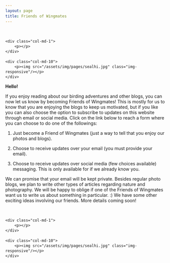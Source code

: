 ```yaml
---
layout: page
title: Friends of Wingmates
---
```


<div class="container">
<div class="row">&nbsp;</div>
<div class="row">
	
	
	<div class="col-md-1">
		<p></p>
	</div>
	
	<div class="col-md-10">
		<p><img src="/assets/img/pages/sealhi.jpg" class="img-responsive"/></p>
	</div>
	
		
</div>
	
**Hello!**

If you enjoy reading about our birding adventures and other blogs, you can now let us know by becoming Friends of Wingmates! This is mostly for us to know that you are enjoying the blogs to keep us motivated, but if you like you can also choose the option to subscribe to updates on this website through email or social media. 
Click on the link below to reach a form where you can choose to do one of the followings:

1.	Just become a Friend of Wingmates (just a way to tell that you enjoy our photos and blogs). 

2.	Choose to receive updates over your email (you must provide your email).

3.	Choose to receive updates over social media (few choices available) messaging. This is only available for if we already know you. 

We can promise that your email will be kept private. 
Besides regular photo blogs, we plan to write other types of articles regarding nature and photography. We will be happy to oblige if one of the Friends of Wingmates want us to write us about something in particular. :)
We have some other exciting ideas involving our friends. More details coming soon! 

	
	
<div class="container">
<div class="row">&nbsp;</div>
<div class="row">
	
	
	<div class="col-md-1">
		<p></p>
	</div>
	
	<div class="col-md-10">
		<p><img src="/assets/img/pages/sealhi.jpg" class="img-responsive"/></p>
	</div>
	
		
</div>
